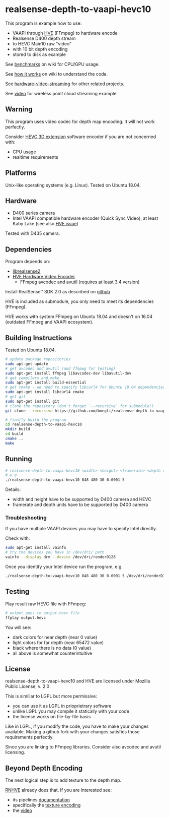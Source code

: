 # realsense-depth-to-vaapi-hevc10

This program is example how to use:
 - VAAPI through [HVE](https://github.com/bmegli/hardware-video-encoder) (FFmpeg) to hardware encode
 - Realsense D400 depth stream
 - to HEVC Main10 raw "video"
 - with 10 bit depth encoding
 - stored to disk as example
 
See [benchmarks](https://github.com/bmegli/realsense-depth-to-vaapi-hevc10/wiki/Benchmarks) on wiki for CPU/GPU usage.

See [how it works](https://github.com/bmegli/realsense-depth-to-vaapi-hevc10/wiki/How-it-works) on wiki to understand the code.

See [hardware-video-streaming](https://github.com/bmegli/hardware-video-streaming) for other related projects.

See [video](http://www.youtube.com/watch?v=qnTxhfNW-_4) for wireless point cloud streaming example.

## Warning

This program uses video codec for depth map encoding. It will not work perfectly.

Consider [HEVC 3D extension](https://hevc.hhi.fraunhofer.de/3dhevc) software encoder if you are not concerned with:
- CPU usage
- realtime requirements

## Platforms 

Unix-like operating systems (e.g. Linux).
Tested on Ubuntu 18.04.

## Hardware

- D400 series camera
- Intel VAAPI compatible hardware encoder (Quick Sync Video), at least Kaby Lake (see also [HVE issue](https://github.com/bmegli/hardware-video-encoder/issues/21))

Tested with D435 camera.

## Dependencies

Program depends on:
- [librealsense2](https://github.com/IntelRealSense/librealsense) 
- [HVE Hardware Video Encoder](https://github.com/bmegli/hardware-video-encoder)
   - FFmpeg avcodec and avutil (requires at least 3.4 version)

Install RealSense™ SDK 2.0 as described on [github](https://github.com/IntelRealSense/librealsense) 

HVE is included as submodule, you only need to meet its dependencies (FFmpeg).

HVE works with system FFmpeg on Ubuntu 18.04 and doesn't on 16.04 (outdated FFmpeg and VAAPI ecosystem).

## Building Instructions

Tested on Ubuntu 18.04.

``` bash
# update package repositories
sudo apt-get update 
# get avcodec and avutil (and ffmpeg for testing)
sudo apt-get install ffmpeg libavcodec-dev libavutil-dev
# get compilers and make
sudo apt-get install build-essential
# get cmake - we need to specify libcurl4 for Ubuntu 18.04 dependencies problem
sudo apt-get install libcurl4 cmake
# get git
sudo apt-get install git
# clone the repository (don't forget `--recursive` for submodule!)
git clone --recursive https://github.com/bmegli/realsense-depth-to-vaapi-hevc10.git

# finally build the program
cd realsense-depth-to-vaapi-hevc10
mkdir build
cd build
cmake ..
make
```

## Running 

``` bash
# realsense-depth-to-vaapi-hevc10 <width> <height> <framerate> <depth units> <seconds> [device]
# e.g
./realsense-depth-to-vaapi-hevc10 848 480 30 0.0001 5
```

Details:
- width and height have to be supported by D400 camera and HEVC
- framerate and depth units have to be supported by D400 camera

### Troubleshooting

If you have multiple VAAPI devices you may have to specify Intel directly.

Check with:
```bash
sudo apt-get install vainfo
# try the devices you have in /dev/dri/ path
vainfo --display drm --device /dev/dri/renderD128
```

Once you identify your Intel device run the program, e.g.

```bash
./realsense-depth-to-vaapi-hevc10 848 480 30 0.0001 5 /dev/dri/renderD128
```

## Testing

Play result raw HEVC file with FFmpeg:

``` bash
# output goes to output.hevc file
ffplay output.hevc
```

You will see:
- dark colors for near depth (near 0 value)
- light colors for far depth (near 65472 value)
- black where there is no data (0 value)
- all above is somewhat counterintuitive

## License

realsense-depth-to-vaapi-hevc10 and HVE are licensed under Mozilla Public License, v. 2.0

This is similiar to LGPL but more permissive:
- you can use it as LGPL in prioprietrary software
- unlike LGPL you may compile it statically with your code
- the license works on file-by-file basis

Like in LGPL, if you modify the code, you have to make your changes available.
Making a github fork with your changes satisfies those requirements perfectly.

Since you are linking to FFmpeg libraries. Consider also avcodec and avutil licensing.

## Beyond Depth Encoding

The next logical step is to add texture to the depth map.

[RNHVE](https://github.com/bmegli/realsense-network-hardware-video-encoder) already does that. If you are interested see:
- its pipelines [documentation](https://github.com/bmegli/realsense-network-hardware-video-encoder/wiki/How-it-works#encoding-pipelines)
- specifically the [texture encoding](https://github.com/bmegli/realsense-network-hardware-video-encoder/wiki/Infrared-encoding-in-P010LE-UV-plane)
- the [video](https://www.youtube.com/watch?v=zVIuvWMz5mU)
